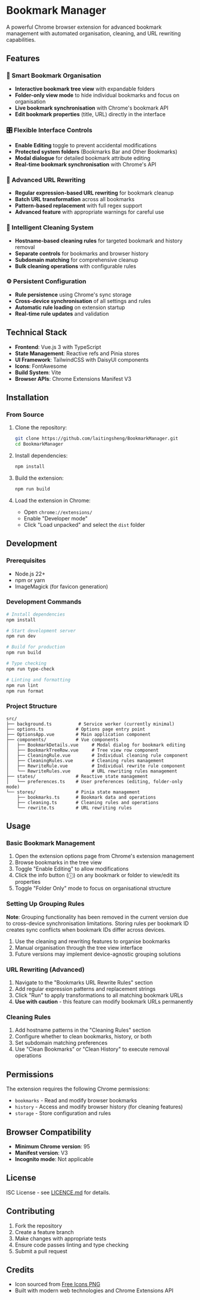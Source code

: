 # Bookmark Manager

A powerful Chrome browser extension for advanced bookmark management with automated organisation, cleaning, and URL rewriting capabilities.

## Features

### 📁 Smart Bookmark Organisation
- **Interactive bookmark tree view** with expandable folders
- **Folder-only view mode** to hide individual bookmarks and focus on organisation
- **Live bookmark synchronisation** with Chrome's bookmark API
- **Edit bookmark properties** (title, URL) directly in the interface

### 🎛️ Flexible Interface Controls
- **Enable Editing** toggle to prevent accidental modifications
- **Protected system folders** (Bookmarks Bar and Other Bookmarks)
- **Modal dialogue** for detailed bookmark attribute editing
- **Real-time bookmark synchronisation** with Chrome's API

### 🔧 Advanced URL Rewriting
- **Regular expression-based URL rewriting** for bookmark cleanup
- **Batch URL transformation** across all bookmarks
- **Pattern-based replacement** with full regex support
- **Advanced feature** with appropriate warnings for careful use

### 🧹 Intelligent Cleaning System
- **Hostname-based cleaning rules** for targeted bookmark and history removal
- **Separate controls** for bookmarks and browser history
- **Subdomain matching** for comprehensive cleanup
- **Bulk cleaning operations** with configurable rules

### ⚙️ Persistent Configuration
- **Rule persistence** using Chrome's sync storage
- **Cross-device synchronisation** of all settings and rules
- **Automatic rule loading** on extension startup
- **Real-time rule updates** and validation

## Technical Stack

- **Frontend**: Vue.js 3 with TypeScript
- **State Management**: Reactive refs and Pinia stores
- **UI Framework**: TailwindCSS with DaisyUI components
- **Icons**: FontAwesome
- **Build System**: Vite
- **Browser APIs**: Chrome Extensions Manifest V3

## Installation

### From Source
1. Clone the repository:
   ```bash
   git clone https://github.com/laitingsheng/BookmarkManager.git
   cd BookmarkManager
   ```

2. Install dependencies:
   ```bash
   npm install
   ```

3. Build the extension:
   ```bash
   npm run build
   ```

4. Load the extension in Chrome:
   - Open `chrome://extensions/`
   - Enable "Developer mode"
   - Click "Load unpacked" and select the `dist` folder

## Development

### Prerequisites
- Node.js 22+
- npm or yarn
- ImageMagick (for favicon generation)

### Development Commands
```bash
# Install dependencies
npm install

# Start development server
npm run dev

# Build for production
npm run build

# Type checking
npm run type-check

# Linting and formatting
npm run lint
npm run format
```

### Project Structure
```
src/
├── background.ts          # Service worker (currently minimal)
├── options.ts            # Options page entry point
├── OptionsApp.vue        # Main application component
├── components/           # Vue components
│   ├── BookmarkDetails.vue     # Modal dialog for bookmark editing
│   ├── BookmarkTreeRow.vue     # Tree view row component
│   ├── CleaningRule.vue        # Individual cleaning rule component
│   ├── CleaningRules.vue       # Cleaning rules management
│   ├── RewriteRule.vue         # Individual rewrite rule component
│   └── RewriteRules.vue        # URL rewriting rules management
├── states/               # Reactive state management
│   └── preferences.ts    # User preferences (editing, folder-only mode)
└── stores/               # Pinia state management
    ├── bookmarks.ts      # Bookmark data and operations
    ├── cleaning.ts       # Cleaning rules and operations
    └── rewrite.ts        # URL rewriting rules
```

## Usage

### Basic Bookmark Management
1. Open the extension options page from Chrome's extension management
2. Browse bookmarks in the tree view
3. Toggle "Enable Editing" to allow modifications
4. Click the info button (ⓘ) on any bookmark or folder to view/edit its properties
5. Toggle "Folder Only" mode to focus on organisational structure

### Setting Up Grouping Rules
**Note**: Grouping functionality has been removed in the current version due to cross-device synchronisation limitations. Storing rules per bookmark ID creates sync conflicts when bookmark IDs differ across devices.
1. Use the cleaning and rewriting features to organise bookmarks
2. Manual organisation through the tree view interface
3. Future versions may implement device-agnostic grouping solutions

### URL Rewriting (Advanced)
1. Navigate to the "Bookmarks URL Rewrite Rules" section
2. Add regular expression patterns and replacement strings
3. Click "Run" to apply transformations to all matching bookmark URLs
4. **Use with caution** - this feature can modify bookmark URLs permanently

### Cleaning Rules
1. Add hostname patterns in the "Cleaning Rules" section
2. Configure whether to clean bookmarks, history, or both
3. Set subdomain matching preferences
4. Use "Clean Bookmarks" or "Clean History" to execute removal operations

## Permissions

The extension requires the following Chrome permissions:
- `bookmarks` - Read and modify browser bookmarks
- `history` - Access and modify browser history (for cleaning features)
- `storage` - Store configuration and rules

## Browser Compatibility

- **Minimum Chrome version**: 95
- **Manifest version**: V3
- **Incognito mode**: Not applicable

## License

ISC License - see [LICENCE.md](LICENCE.md) for details.

## Contributing

1. Fork the repository
2. Create a feature branch
3. Make changes with appropriate tests
4. Ensure code passes linting and type checking
5. Submit a pull request

## Credits

- Icon sourced from [Free Icons PNG](https://www.freeiconspng.com/img/12327)
- Built with modern web technologies and Chrome Extensions API
